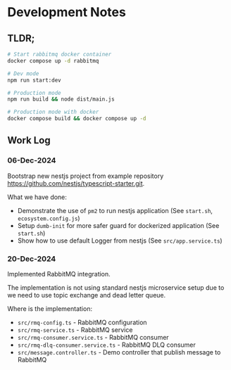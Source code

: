 # Development Notes

## TLDR;

```bash
# Start rabbitmq docker container
docker compose up -d rabbitmq

# Dev mode
npm run start:dev

# Production mode
npm run build && node dist/main.js

# Production mode with docker
docker compose build && docker compose up -d
```

## Work Log

### 06-Dec-2024

Bootstrap new nestjs project from example repository https://github.com/nestjs/typescript-starter.git.

What we have done:

- Demonstrate the use of `pm2` to run nestjs application (See `start.sh`, `ecosystem.config.js`)
- Setup `dumb-init` for more safer guard for dockerized application (See `start.sh`)
- Show how to use default Logger from nestjs (See `src/app.service.ts`)

### 20-Dec-2024

Implemented RabbitMQ integration.

The implementation is not using standard nestjs microservice setup due to we need to use topic exchange and dead letter queue.

Where is the implementation:

- `src/rmq-config.ts` - RabbitMQ configuration
- `src/rmq-service.ts` - RabbitMQ service
- `src/rmq-consumer.service.ts` - RabbitMQ consumer
- `src/rmq-dlq-consumer.service.ts` - RabbitMQ DLQ consumer
- `src/message.controller.ts` - Demo controller that publish message to RabbitMQ
